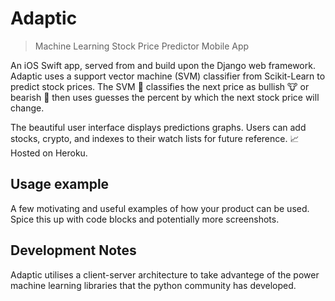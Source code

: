 # Adaptic
> Machine Learning Stock Price Predictor Mobile App

An iOS Swift app, served from and build upon the Django web framework. Adaptic uses a support vector machine (SVM) classifier from Scikit-Learn to predict stock prices. The SVM 🤖 classifies the next price as bullish 🐮 or bearish 🐻 then uses guesses the percent by which the next stock price will change. 

The beautiful user interface displays predictions graphs. Users can add stocks, crypto, and indexes to their watch lists for future reference. 📈 Hosted on Heroku. 


## Usage example

A few motivating and useful examples of how your product can be used. Spice this up with code blocks and potentially more screenshots.

## Development Notes

Adaptic utilises a client-server architecture to take advantege of the power machine learning libraries that the python community has developed. 


